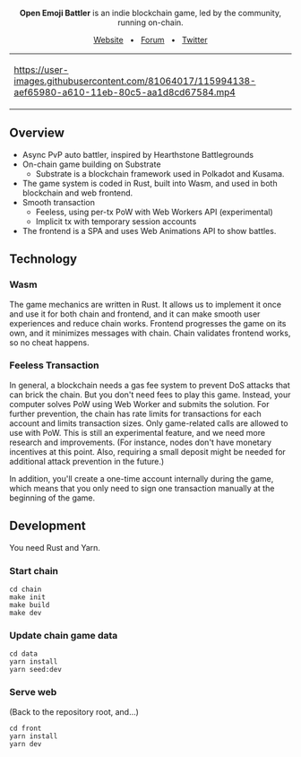 <div align="center">

**Open Emoji Battler** is an indie blockchain game, led by the community, running on-chain.

[Website](https://game.open-emoji-battler.community/)
&nbsp;
•
&nbsp;
[Forum](https://forum.open-emoji-battler.community/)
&nbsp;
•
&nbsp;
[Twitter](https://twitter.com/OEB_community)

<table><tr><td width="500">

https://user-images.githubusercontent.com/81064017/115994138-aef65980-a610-11eb-80c5-aa1d8cd67584.mp4

</table></tr></td>

</div>

## Overview

- Async PvP auto battler, inspired by Hearthstone Battlegrounds
- On-chain game building on Substrate
  - Substrate is a blockchain framework used in Polkadot and Kusama.
- The game system is coded in Rust, built into Wasm, and used in both blockchain and web frontend.
- Smooth transaction
  - Feeless, using per-tx PoW with Web Workers API (experimental)
  - Implicit tx with temporary session accounts
- The frontend is a SPA and uses Web Animations API to show battles.

## Technology

### Wasm

The game mechanics are written in Rust. It allows us to implement it once and use it for both chain and frontend, and it can make smooth user experiences and reduce chain works. Frontend progresses the game on its own, and it minimizes messages with chain. Chain validates frontend works, so no cheat happens.

### Feeless Transaction

In general, a blockchain needs a gas fee system to prevent DoS attacks that can brick the chain. But you don't need fees to play this game. Instead, your computer solves PoW using Web Worker and submits the solution. For further prevention, the chain has rate limits for transactions for each account and limits transaction sizes. Only game-related calls are allowed to use with PoW. This is still an experimental feature, and we need more research and improvements. (For instance, nodes don't have monetary incentives at this point. Also, requiring a small deposit might be needed for additional attack prevention in the future.)

In addition, you'll create a one-time account internally during the game, which means that you only need to sign one transaction manually at the beginning of the game.

## Development

You need Rust and Yarn.

### Start chain

```
cd chain
make init
make build
make dev
```

### Update chain game data

```
cd data
yarn install
yarn seed:dev
```

### Serve web

(Back to the repository root, and...)

```
cd front
yarn install
yarn dev
```

